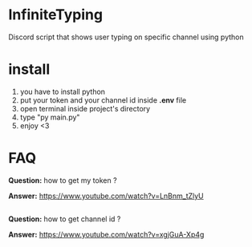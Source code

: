 # InfiniteTyping
 Discord script that shows user typing on specific channel
 using python  

# install
1. you have to install python
2. put your token and your channel id inside **.env** file
3. open terminal inside project's directory
4. type "py main.py"
5. enjoy <3

# FAQ
**Question:** how to get my token ?

**Answer:** https://www.youtube.com/watch?v=LnBnm_tZlyU

##
**Question:** how to get channel id ?

**Answer:** https://www.youtube.com/watch?v=xgjGuA-Xp4g